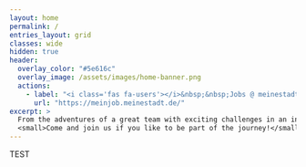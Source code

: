 ```yaml
---
layout: home
permalink: /
entries_layout: grid
classes: wide
hidden: true
header:
  overlay_color: "#5e616c"
  overlay_image: /assets/images/home-banner.png
  actions:
    - label: "<i class='fas fa-users'></i>&nbsp;&nbsp;Jobs @ meinestadt.de"
      url: "https://meinjob.meinestadt.de/"
excerpt: >
  From the adventures of a great team with exciting challenges in an inspiring environment.<br />
  <small>Come and join us if you like to be part of the journey!</small>
---
```

TEST
